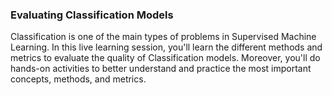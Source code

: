 ### Evaluating Classification Models

Classification is one of the main types of problems in Supervised Machine Learning. In this live learning session, you'll learn the different methods and metrics to evaluate the quality of Classification models. Moreover, you'll do hands-on activities to better understand and practice the most important concepts, methods, and metrics.
